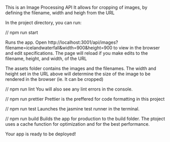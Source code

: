 This is an Image Processing API It allows for cropping of images, by defining the filename, width and heigh from the URL

In the project directory, you can run:

// npm run start

Runs the app. Open http://localhost:3001/api/images?filename=icelandwaterfall&width=900&height=900 to view in the browser and edit specifications. The page will reload if you make edits to the filename, height, and width, of the URL

The assets folder contains the images and the filenames. The width and height set in the URL above will determine the size of the image to be rendered in the browser (ie. It can be cropped)

// npm run lint You will also see any lint errors in the console.

// npm run prettier Prettier is the preffered for code formatting in this project

// npm run test Launches the jasmine test runner in the terminal.

// npm run build Builds the app for production to the build folder. The ptoject uses a cache function for optimization and for the best performance.

Your app is ready to be deployed!